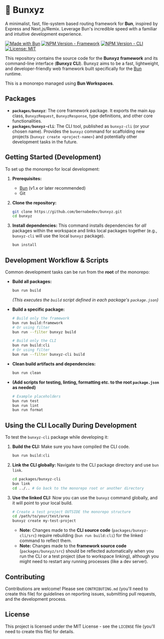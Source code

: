 # 🦊 Bunxyz

A minimalist, fast, file-system based routing framework for **Bun**, inspired by Express and Next.js/Remix. Leverage Bun's incredible speed with a familiar and intuitive development experience.

[![Made with Bun](https://img.shields.io/badge/Made%20with-Bun-yellow.svg)](https://bun.sh)
[![NPM Version - Framework](https://img.shields.io/npm/v/bunxyz.svg)](https://www.npmjs.com/package/bunxyz) <!-- Placeholder -->
[![NPM Version - CLI](https://img.shields.io/npm/v/bunxyz-cli.svg)](https://www.npmjs.com/package/bunxyz-cli) <!-- Placeholder -->
[![License: MIT](https://img.shields.io/badge/License-MIT-yellow.svg)](https://opensource.org/licenses/MIT) <!-- Adjust if needed -->

This repository contains the source code for the **Bunxyz framework** and its command-line interface (**Bunxyz CLI**). Bunxyz aims to be a fast, lightweight, and developer-friendly web framework built specifically for the [Bun](https://bun.sh/) runtime.

This is a monorepo managed using **Bun Workspaces**.

## Packages

- **`packages/bunxyz`**: The core framework package. It exports the main `App` class, `BunxyzRequest`, `BunxyzResponse`, type definitions, and other core functionalities.
- **`packages/bunxyz-cli`**: The CLI tool, published as `bunxyz-cli` (or your chosen name). Provides the `bunxyz` command for scaffolding new projects (`bunxyz create <project-name>`) and potentially other development tasks in the future.

## Getting Started (Development)

To set up the monorepo for local development:

1.  **Prerequisites:**

    - [Bun](https://bun.sh/docs/installation) (v1.x or later recommended)
    - Git

2.  **Clone the repository:**

    ```bash
    git clone https://github.com/bernabedev/bunxyz.git
    cd bunxyz
    ```

3.  **Install dependencies:**
    This command installs dependencies for _all_ packages within the workspace and links local packages together (e.g., `bunxyz-cli` will use the local `bunxyz` package).
    ```bash
    bun install
    ```

## Development Workflow & Scripts

Common development tasks can be run from the **root** of the monorepo:

- **Build all packages:**

  ```bash
  bun run build
  ```

  _(This executes the `build` script defined in each package's `package.json`)_

- **Build a specific package:**

  ```bash
  # Build only the framework
  bun run build:framework
  # Or using filter
  bun run --filter bunxyz build

  # Build only the CLI
  bun run build:cli
  # Or using filter
  bun run --filter bunxyz-cli build
  ```

- **Clean build artifacts and dependencies:**

  ```bash
  bun run clean
  ```

- **(Add scripts for testing, linting, formatting etc. to the root `package.json` as needed)**
  ```bash
  # Example placeholders
  bun run test
  bun run lint
  bun run format
  ```

## Using the CLI Locally During Development

To test the `bunxyz-cli` package while developing it:

1.  **Build the CLI:** Make sure you have compiled the CLI code.

    ```bash
    bun run build:cli
    ```

2.  **Link the CLI globally:** Navigate to the CLI package directory and use `bun link`.

    ```bash
    cd packages/bunxyz-cli
    bun link
    cd ../.. # Go back to the monorepo root or another directory
    ```

3.  **Use the linked CLI:** Now you can use the `bunxyz` command globally, and it will point to your local build.

    ```bash
    # Create a test project OUTSIDE the monorepo structure
    cd /path/to/your/test/area
    bunxyz create my-test-project
    ```

    - **Note:** Changes made to the **CLI source code** (`packages/bunxyz-cli/src`) require rebuilding (`bun run build:cli`) for the linked command to reflect them.
    - **Note:** Changes made to the **framework source code** (`packages/bunxyz/src`) should be reflected automatically when you run the CLI or a test project (due to workspace linking), although you might need to restart any running processes (like a dev server).

## Contributing

Contributions are welcome! Please see `CONTRIBUTING.md` (you'll need to create this file) for guidelines on reporting issues, submitting pull requests, and the development process.

## License

This project is licensed under the MIT License - see the `LICENSE` file (you'll need to create this file) for details.
